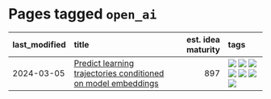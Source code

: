 # Pages tagged `open_ai`

|last_modified|title|est. idea maturity|tags
|:---|:---|---:|:---|
|2024-03-05|[Predict learning trajectories conditioned on model embeddings](../learning_traj_cond_pred.md)|897|[![](https://img.shields.io/badge/tag-code_gen-3c7f53)](../tags/code_gen.md) [![](https://img.shields.io/badge/tag-contrastive_learning-22d494)](../tags/contrastive_learning.md) [![](https://img.shields.io/badge/tag-experimental-77485f)](../tags/experimental.md) [![](https://img.shields.io/badge/tag-llm-1dc0d1)](../tags/llm.md) [![](https://img.shields.io/badge/tag-open_ai-90446b)](../tags/open_ai.md) [![](https://img.shields.io/badge/tag-open_source-7fe3bd)](../tags/open_source.md) [![](https://img.shields.io/badge/tag-public_good-35d2ce)](../tags/public_good.md)|
